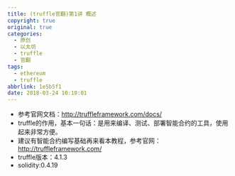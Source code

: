 ```yaml
---
title: (truffle官翻)第1讲 概述
copyright: true
original: true
categories:
  - 原创
  - 以太坊
  - truffle
  - 官翻
tags:
  - ethereum
  - truffle
abbrlink: 1e5b5f1
date: 2018-03-24 10:10:01
---
```

* 参考官网文档：http://truffleframework.com/docs/
* truffle的作用，基本一句话：是用来编译、测试、部署智能合约的工具，使用起来非常方便。
* 建议有智能合约编写基础再来看本教程，参考官网：http://truffleframework.com/
* truffle版本：4.1.3
* solidity:0.4.19